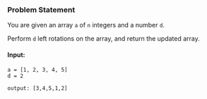 ### Problem Statement

You are given an array `a` of `n` integers and a number `d`.

Perform `d` left rotations on the array, and return the updated array.

#### Input:

```text
a = [1, 2, 3, 4, 5]
d = 2

output: [3,4,5,1,2]
```
